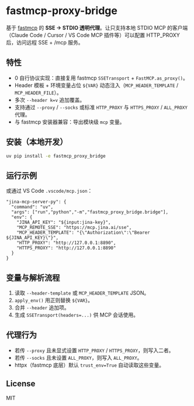 # fastmcp-proxy-bridge

基于 [fastmcp](https://github.com/jlowin/fastmcp) 的 **SSE → STDIO 透明代理**。让只支持本地 STDIO MCP 的客户端（Claude Code / Cursor / VS Code MCP 插件等）可以配置 HTTP_PROXY 后，访问远程 SSE + /mcp 服务。

## 特性
- 0 自行协议实现：直接复用 fastmcp `SSETransport` + `FastMCP.as_proxy()`。
- Header 模板 + 环境变量占位 `${VAR}` 动态注入（`MCP_HEADER_TEMPLATE` / `MCP_HEADER_FILE`）。
- 多次 `--header k=v` 追加覆盖。
- 支持通过 `--proxy` / `--socks` 或标准 `HTTP_PROXY` 与 `HTTPS_PROXY` / `ALL_PROXY` 代理。
- 与 fastmcp 安装器兼容：导出模块级 `mcp` 变量。

## 安装（本地开发）
```bash
uv pip install -e fastmcp_proxy_bridge
```

## 运行示例

或通过 VS Code `.vscode/mcp.json`：
```jsonc
"jina-mcp-server-py": {
  "command": "uv",
  "args": ["run","python","-m","fastmcp_proxy_bridge.bridge"],
  "env": {
    "JINA_API_KEY": "${input:jina-key}",
    "MCP_REMOTE_SSE": "https://mcp.jina.ai/sse",
    "MCP_HEADER_TEMPLATE": "{\"Authorization\":\"Bearer ${JINA_API_KEY}\"}",
    "HTTP_PROXY": "http://127.0.0.1:8890",
    "HTTPS_PROXY": "http://127.0.0.1:8890"
  }
}
```

## 变量与解析流程
1. 读取 `--header-template` 或 `MCP_HEADER_TEMPLATE` JSON。
2. `apply_env()` 用正则替换 `${VAR}`。
3. 合并 `--header` 追加项。
4. 生成 `SSETransport(headers=...)` 供 MCP 会话使用。

## 代理行为
- 若传 `--proxy` 且未显式设置 `HTTP_PROXY` / `HTTPS_PROXY`，则写入二者。
- 若传 `--socks` 且未设置 `ALL_PROXY`，则写入 `ALL_PROXY`。
- httpx（fastmcp 底层）默认 `trust_env=True` 自动读取这些变量。

## License
MIT
